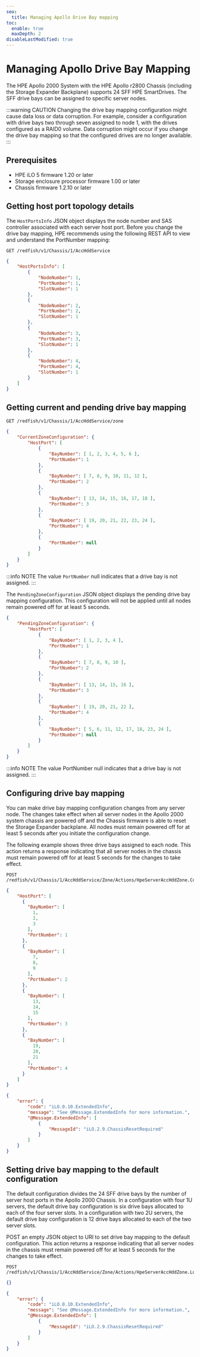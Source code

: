 ```yaml
---
seo:
  title: Managing Apollo Drive Bay mapping
toc:
  enable: true
  maxDepth: 2
disableLastModified: true
---
```


# Managing Apollo Drive Bay Mapping

The HPE Apollo 2000 System with the HPE Apollo r2800 Chassis (including the Storage Expander Backplane) supports 24 SFF HPE SmartDrives. The SFF drive bays can be assigned to specific server nodes.

:::warning CAUTION
Changing the drive bay mapping configuration might cause data loss or data corruption. For example, consider a configuration with drive bays two through seven assigned to node 1, with the drives configured as a RAID0 volume. Data corruption might occur if you change the drive bay mapping so that the configured drives are no longer available.
:::

## Prerequisites

* HPE iLO 5 firmware 1.20 or later
* Storage enclosure processor firmware 1.00 or later
* Chassis firmware 1.2.10 or later

## Getting host port topology details

The `HostPortsInfo` JSON object displays the node number and SAS controller associated with each server host port. Before you change the drive bay mapping, HPE recommends using the following REST API to view and understand the PortNumber mapping:

```text GET request
GET /redfish/v1/Chassis/1/AccHddService
```

```json Body response
{
    "HostPortsInfo": [
        {
            "NodeNumber": 1,
            "PortNumber": 1,
            "SlotNumber": 1
        },
        {
            "NodeNumber": 2,
            "PortNumber": 2,
            "SlotNumber": 1
        },
        {
            "NodeNumber": 3,
            "PortNumber": 3,
            "SlotNumber": 1
        },
        {
            "NodeNumber": 4,
            "PortNumber": 4,
            "SlotNumber": 1
        }
    ]
}
```

## Getting current and pending drive bay mapping

```text GET request
GET /redfish/v1/Chassis/1/AccHddService/zone
```

```json response Body
{
    "CurrentZoneConfiguration": {
        "HostPort": [
            {
                "BayNumber": [ 1, 2, 3, 4, 5, 6 ],
                "PortNumber": 1
            },
            {
                "BayNumber": [ 7, 8, 9, 10, 11, 12 ],
                "PortNumber": 2
            },
            {
                "BayNumber": [ 13, 14, 15, 16, 17, 18 ],
                "PortNumber": 3
            },
            {
                "BayNumber": [ 19, 20, 21, 22, 23, 24 ],
                "PortNumber": 4
            },
            {
                "PortNumber": null
            }
        ]
    }
}
```

:::info NOTE
The value `PortNumber` null indicates that a drive bay is not assigned.
:::

The `PendingZoneConfiguration` JSON object displays the pending drive bay mapping configuration. This configuration will not be applied until all nodes remain powered off for at least 5 seconds.

```json PendingZoneConfiguration example
{
    "PendingZoneConfiguration": {
        "HostPort": [
            {
                "BayNumber": [ 1, 2, 3, 4 ],
                "PortNumber": 1
            },
            {
                "BayNumber": [ 7, 8, 9, 10 ],
                "PortNumber": 2
            },
            {
                "BayNumber": [ 13, 14, 15, 16 ],
                "PortNumber": 3
            },
            {
                "BayNumber": [ 19, 20, 21, 22 ],
                "PortNumber": 4
            },
            {
                "BayNumber": [ 5, 6, 11, 12, 17, 18, 23, 24 ],
                "PortNumber": null
            }
        ]
    }
}
```

:::info NOTE
The value PortNumber null indicates that a drive bay is not assigned.
:::

## Configuring drive bay mapping

You can make drive bay mapping configuration changes from any server node. The changes take effect when all server nodes in the Apollo 2000 system chassis are powered off and the Chassis firmware is able to reset the Storage Expander backplane. All nodes must remain powered off for at least 5 seconds after you initiate the configuration change.

The following example shows three drive bays assigned to each node. This action returns a response indicating that all server nodes in the chassis must remain powered off for at least 5 seconds for the changes to take effect.


```text POST request
POST /redfish/v1/Chassis/1/AccHddService/Zone/Actions/HpeServerAccHddZone.ConfigureZone
```

```json POST Body
{
    "HostPort": [
      {
        "BayNumber": [
          1,
          2,
          3
        ],
        "PortNumber": 1
      },
      {
        "BayNumber": [
          7,
          8,
          9
        ],
        "PortNumber": 2
      },
      {
        "BayNumber": [
          13,
          14,
          15
        ],
        "PortNumber": 3
      },
      {
        "BayNumber": [
          19,
          20,
          21
        ],
        "PortNumber": 4
      }
    ]
}
```

```json Response Body
{
    "error": {
        "code": "iLO.0.10.ExtendedInfo",
        "message": "See @Message.ExtendedInfo for more information.",
        "@Message.ExtendedInfo": [
            {
                "MessageId": "iLO.2.9.ChassisResetRequired"
            }
        ]
    }
}
```

## Setting drive bay mapping to the default configuration

The default configuration divides the 24 SFF drive bays by the number of server host ports in the Apollo 2000 Chassis. In a configuration with four 1U servers, the default drive bay configuration is six drive bays allocated to each of the four server slots. In a configuration with two 2U servers, the default drive bay configuration is 12 drive bays allocated to each of the two server slots.

POST an empty JSON object to URI to set drive bay mapping to the default configuration. This action returns a response indicating that all server nodes in the chassis must remain powered off for at least 5 seconds for the changes to take effect.

```text POST request
POST /redfish/v1/Chassis/1/AccHddService/Zone/Actions/HpeServerAccHddZone.LoadDefault
```

```json POST Body
{}
```

```json response Body
{
    "error": {
        "code": "iLO.0.10.ExtendedInfo",
        "message": "See @Message.ExtendedInfo for more information.",
        "@Message.ExtendedInfo": [
            {
                "MessageId": "iLO.2.9.ChassisResetRequired"
            }
        ]
    }
}
```
